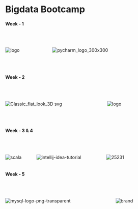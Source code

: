 # Bigdata Bootcamp

####      Week - 1  

<br />
<br />

![logo](https://user-images.githubusercontent.com/73540298/99816743-aeaddb80-2b11-11eb-99f1-20a5fcf77060.png) &nbsp;&nbsp;&nbsp;&nbsp;&nbsp;&nbsp;  &nbsp;&nbsp;&nbsp;&nbsp;&nbsp;&nbsp;&nbsp;&nbsp;&nbsp;&nbsp;&nbsp;&nbsp;&nbsp;&nbsp;&nbsp;&nbsp;&nbsp;&nbsp;![pycharm_logo_300x300](https://user-images.githubusercontent.com/73540298/99819532-33e6bf80-2b15-11eb-9bd3-fbe3ab7ebd98.png)

<br />
<br />

#### Week - 2
<br />
<br />


![Classic_flat_look_3D svg](https://user-images.githubusercontent.com/73540298/99817162-31cf3180-2b12-11eb-8318-e50e209d8346.png)&nbsp;&nbsp;&nbsp;&nbsp;&nbsp;&nbsp;&nbsp;&nbsp;&nbsp;&nbsp;&nbsp;&nbsp;&nbsp;&nbsp;&nbsp;&nbsp;&nbsp;&nbsp;&nbsp;&nbsp;&nbsp;&nbsp;&nbsp;&nbsp;&nbsp;&nbsp;&nbsp;&nbsp;&nbsp;&nbsp;&nbsp;&nbsp;&nbsp;&nbsp;&nbsp;&nbsp;![logo](https://user-images.githubusercontent.com/73540298/99816743-aeaddb80-2b11-11eb-99f1-20a5fcf77060.png)

<br />
<br />


#### Week - 3 & 4

<br />
<br />


![scala](https://user-images.githubusercontent.com/73540298/99817710-e6695300-2b12-11eb-815c-59d4523a450c.png)&nbsp;&nbsp;&nbsp;&nbsp;&nbsp;&nbsp;&nbsp;&nbsp;&nbsp;&nbsp;&nbsp;&nbsp;![intellij-idea-tutorial](https://user-images.githubusercontent.com/73540298/99819876-a788cc80-2b15-11eb-8b36-ab07fa1b0378.png)&nbsp;&nbsp;&nbsp;&nbsp;&nbsp;&nbsp;&nbsp;&nbsp;&nbsp;&nbsp;&nbsp;&nbsp;&nbsp;&nbsp;&nbsp;&nbsp;&nbsp;&nbsp;&nbsp;&nbsp;![25231](https://user-images.githubusercontent.com/73540298/99819931-bc656000-2b15-11eb-880f-b2b6161fb23c.png)
<br />
<br />



#### Week - 5
<br />
<br />

![mysql-logo-png-transparent](https://user-images.githubusercontent.com/73540298/99820035-dacb5b80-2b15-11eb-881c-121622553546.png)&nbsp;&nbsp;&nbsp;&nbsp;&nbsp;&nbsp;&nbsp;&nbsp;&nbsp;&nbsp;&nbsp;&nbsp;&nbsp;&nbsp;&nbsp;&nbsp;&nbsp;&nbsp;&nbsp;&nbsp;&nbsp;&nbsp;&nbsp;&nbsp;&nbsp;&nbsp;&nbsp;&nbsp;&nbsp;&nbsp;&nbsp;&nbsp;&nbsp;&nbsp;&nbsp;&nbsp;![brand](https://user-images.githubusercontent.com/73540298/99820144-fc2c4780-2b15-11eb-91ad-f3e2c20a2bc5.gif)
<br />
<br />




